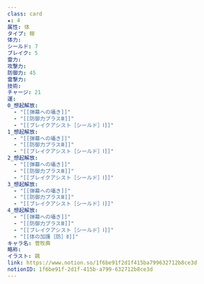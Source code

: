 ```yaml
---
class: card
★: 4
属性: 体
タイプ: 稼
体力: 
シールド: 7
ブレイク: 5
霊力: 
攻撃力: 
防御力: 45
霊撃力: 
技術: 
チャージ: 21
運: 
0_想起解放:
  - "[[弾幕への囁き]]"
  - "[[防御力プラスⅢ]]"
  - "[[ブレイクアシスト［シールド］Ⅰ]]"
1_想起解放:
  - "[[弾幕への囁き]]"
  - "[[防御力プラスⅢ]]"
  - "[[ブレイクアシスト［シールド］Ⅰ]]"
2_想起解放:
  - "[[弾幕への囁き]]"
  - "[[防御力プラスⅢ]]"
  - "[[ブレイクアシスト［シールド］Ⅰ]]"
3_想起解放:
  - "[[弾幕への囁き]]"
  - "[[防御力プラスⅢ]]"
  - "[[ブレイクアシスト［シールド］Ⅰ]]"
4_想起解放:
  - "[[弾幕への囁き]]"
  - "[[防御力プラスⅢ]]"
  - "[[ブレイクアシスト［シールド］Ⅰ]]"
  - "[[体の加護［防］Ⅱ]]"
キャラ名: 菅牧典
略称: 
イラスト: 鶏
link: https://www.notion.so/1f6be91f2d1f415ba799632712b8ce3d
notionID: 1f6be91f-2d1f-415b-a799-632712b8ce3d
---
```

